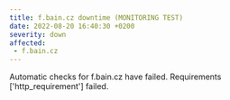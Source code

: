 ```yaml
---
title: f.bain.cz downtime (MONITORING TEST)
date: 2022-08-20 16:40:30 +0200
severity: down
affected:
 - f.bain.cz
---
```

Automatic checks for f.bain.cz have failed. Requirements ['http_requirement'] failed.
